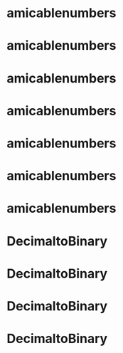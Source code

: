 # amicablenumbers
# amicablenumbers
# amicablenumbers
# amicablenumbers
# amicablenumbers
# amicablenumbers
# amicablenumbers
# DecimaltoBinary
# DecimaltoBinary
# DecimaltoBinary
# DecimaltoBinary
